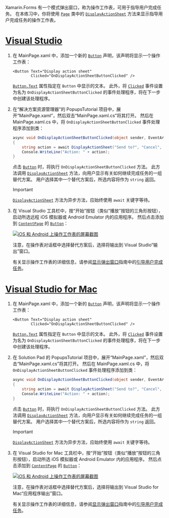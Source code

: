 
Xamarin.Forms 有一个模式弹出窗口，称为操作工作表，可用于指导用户完成任务。 在本练习中，你将使用 [`Page`](xref:Xamarin.Forms.Page) 类中的 [`DisplayActionSheet`](xref:Xamarin.Forms.Page.DisplayActionSheet*) 方法来显示指导用户完成任务的操作工作表。

# <a name="visual-studiotabvswin"></a>[Visual Studio](#tab/vswin)

1. 在 MainPage.xaml 中，添加一个新的 [`Button`](xref:Xamarin.Forms.Button) 声明，该声明将显示一个操作工作表：

    ```xaml
    <Button Text="Display action sheet"
            Clicked="OnDisplayActionSheetButtonClicked" />
    ```

     [`Button.Text`](xref:Xamarin.Forms.Button.Text) 属性指定在 `Button` 中显示的文本。 此外，将 [`Clicked`](xref:Xamarin.Forms.Button.Clicked) 事件设置为名为 `OnDisplayActionSheetButtonClicked` 的事件处理程序，将在下一步中创建该处理程序。

1. 在“解决方案资源管理器”的 PopupsTutorial 项目中，展开“MainPage.xaml”，然后双击“MainPage.xaml.cs”将其打开。 然后在 MainPage.xaml.cs 中，将 `OnDisplayActionSheetButtonClicked` 事件处理程序添加到类：

    ```csharp
    async void OnDisplayActionSheetButtonClicked(object sender, EventArgs e)
    {
        string action = await DisplayActionSheet("Send to?", "Cancel", null, "Email", "Twitter", "Facebook");
        Console.WriteLine("Action: " + action);
    }
    ```

    点击 [`Button`](xref:Xamarin.Forms.Button) 时，将执行 `OnDisplayActionSheetButtonClicked` 方法。 此方法调用 [`DisplayActionSheet`](xref:Xamarin.Forms.Page.DisplayActionSheet*) 方法，向用户显示有关如何继续完成任务的一组替代方案。 用户选择其中一个替代方案后，所选内容将作为 `string` 返回。

    > [!IMPORTANT]
    > [`DisplayActionSheet`](xref:Xamarin.Forms.Page.DisplayActionSheet*) 方法为异步方法，应始终使用 `await` 关键字等待。

1. 在 Visual Studio 工具栏中，按“开始”按钮（类似“播放”按钮的三角形按钮），启动所选远程 iOS 模拟器或 Android Emulator 内的应用程序。 然后点击添加到 [`ContentPage`](xref:Xamarin.Forms.ContentPage) 的 [`Button`](xref:Xamarin.Forms.Button)：

    [![iOS 和 Android 上操作工作表的屏幕截图](../images/actionsheet.png "用于指导用户完成任务的操作工作表")](../images/actionsheet-large.png#lightbox "Actionsheet that guides users through a task")

    注意，在操作表对话框中选择替代方案后，选择将输出到 Visual Studio“输出”窗口。

    有关显示操作工作表的详细信息，请参阅[显示弹出窗口](~/xamarin-forms/app-fundamentals/navigation/pop-ups.md)指南中的[引导用户完成任务](~/xamarin-forms/app-fundamentals/navigation/pop-ups.md#guiding-users-through-tasks)。

# <a name="visual-studio-for-mactabvsmac"></a>[Visual Studio for Mac](#tab/vsmac)

1. 在 MainPage.xaml 中，添加一个新的 [`Button`](xref:Xamarin.Forms.Button) 声明，该声明将显示一个操作工作表：

    ```xaml
    <Button Text="Display action sheet"
            Clicked="OnDisplayActionSheetButtonClicked" />
    ```

    [`Button.Text`](xref:Xamarin.Forms.Button.Text) 属性指定在 `Button` 中显示的文本。 此外，将 [`Clicked`](xref:Xamarin.Forms.Button.Clicked) 事件设置为名为 `OnDisplayActionSheetButtonClicked` 的事件处理程序，将在下一步中创建该处理程序。

1. 在 Solution Pad 的 PopupsTutorial 项目中，展开“MainPage.xaml”，然后双击“MainPage.xaml.cs”将其打开。 然后在 MainPage.xaml.cs 中，将 `OnDisplayActionSheetButtonClicked` 事件处理程序添加到类：

    ```csharp
    async void OnDisplayActionSheetButtonClicked(object sender, EventArgs e)
    {
        string action = await DisplayActionSheet("Send to?", "Cancel", null, "Email", "Twitter", "Facebook");
        Console.WriteLine("Action: " + action);
    }
    ```

    点击 [`Button`](xref:Xamarin.Forms.Button) 时，将执行 `OnDisplayActionSheetButtonClicked` 方法。 此方法调用 [`DisplayActionSheet`](xref:Xamarin.Forms.Page.DisplayActionSheet*) 方法，向用户显示有关如何继续完成任务的一组替代方案。 用户选择其中一个替代方案后，所选内容将作为 `string` 返回。

    > [!IMPORTANT]
    > [`DisplayActionSheet`](xref:Xamarin.Forms.Page.DisplayActionSheet*) 方法为异步方法，应始终使用 `await` 关键字等待。

1. 在 Visual Studio for Mac 工具栏中，按“开始”按钮（类似“播放”按钮的三角形按钮），启动所选 iOS 模拟器或 Android Emulator 内的应用程序。 然后点击添加到 [`ContentPage`](xref:Xamarin.Forms.ContentPage) 的 [`Button`](xref:Xamarin.Forms.Button)：

    [![iOS 和 Android 上操作工作表的屏幕截图](../images/actionsheet.png "用于指导用户完成任务的操作工作表")](../images/actionsheet-large.png#lightbox "Actionsheet that guides users through a task")

    注意，在操作表对话框中选择替代方案后，选择将输出到 Visual Studio for Mac“应用程序输出”窗口。

    有关显示操作工作表的详细信息，请参阅[显示弹出窗口](~/xamarin-forms/app-fundamentals/navigation/pop-ups.md)指南中的[引导用户完成任务](~/xamarin-forms/app-fundamentals/navigation/pop-ups.md#guiding-users-through-tasks)。
